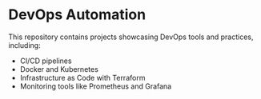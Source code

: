 # DevOps Automation
This repository contains projects showcasing DevOps tools and practices, including:
- CI/CD pipelines
- Docker and Kubernetes
- Infrastructure as Code with Terraform
- Monitoring tools like Prometheus and Grafana
